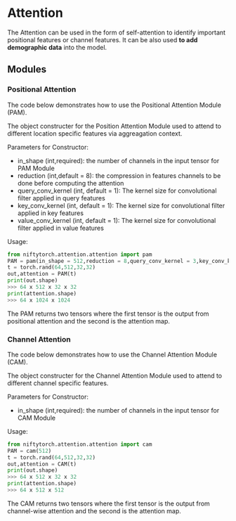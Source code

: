 # Attention

The Attention can be used in the form of self-attention to identify important positional features or channel features. It can be also used **to add demographic data** into the model.</br>

## Modules

### Positional Attention 

The code below demonstrates how to use the Positional Attention Module (PAM).<br>

The object constructer for the Position Attention Module used to attend to different location specific features via aggreagation context.<br>

Parameters for Constructor:<br>

<ul>
<li> in_shape (int,required): the number of channels in the input tensor for PAM Module<br>
<li> reduction (int,default = 8): the compression in features channels to be done before computing the attention<br>
<li> query_conv_kernel (int, default = 1): The kernel size for convolutional filter applied in query features<br>
<li> key_conv_kernel (int, default = 1): The kernel size for convolutional filter applied in key features<br>
<li> value_conv_kernel (int, default = 1): The kernel size for convolutional filter applied in value features<br>
</ul>

Usage:

```python
from niftytorch.attention.attention import pam
PAM = pam(in_shape = 512,reduction = 8,query_conv_kernel = 3,key_conv_kernel = 3,value_conv_kernel = 3)
t = torch.rand(64,512,32,32)
out,attention = PAM(t)
print(out.shape)
>>> 64 x 512 x 32 x 32
print(attention.shape)
>>> 64 x 1024 x 1024
```

The PAM returns two tensors where the first tensor is the output from positional attention and the second is the attention map.<br>

### Channel Attention 

The code below demonstrates how to use the Channel Attention Module (CAM).<br>

The object constructer for the Channel Attention Module used to attend to different channel specific features.<br>

Parameters for Constructor:<br>

<ul>
<li> in_shape (int,required): the number of channels in the input tensor for CAM Module<br>
</ul>

Usage:

```python
from niftytorch.attention.attention import cam
PAM = cam(512)
t = torch.rand(64,512,32,32)
out,attention = CAM(t)
print(out.shape)
>>> 64 x 512 x 32 x 32
print(attention.shape)
>>> 64 x 512 x 512
```

The CAM returns two tensors where the first tensor is the output from channel-wise attention and the second is the attention map.<br>


